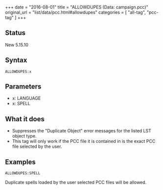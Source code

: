 +++
date = "2016-08-01"
title = "ALLOWDUPES (Data: campaign.pcc)"
original_url = "list/data/pcc.html#allowdupes"
categories = [ "all-tag", "pcc-tag" ]
+++

## Status

New 5.15.10

## Syntax

`ALLOWDUPES:x`

## Parameters

-   x: LANGUAGE
-   x: SPELL



What it does
------------

-   Suppresses the "Duplicate Object" error messages for the listed LST
    object type.
-   This tag will only work if the PCC file it is contained in is the
    exact PCC file selected by the user.

Examples
--------

`ALLOWDUPES:SPELL`

Duplicate spells loaded by the user selected PCC files will be allowed.

